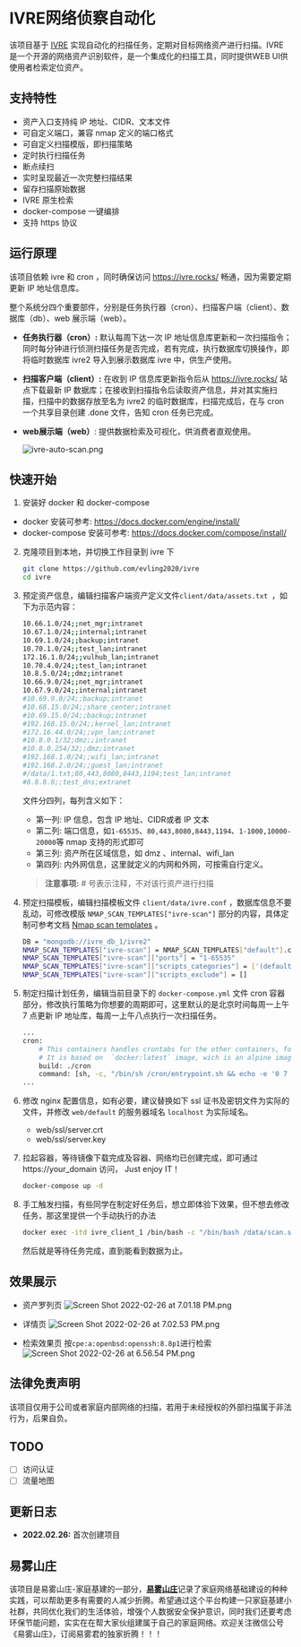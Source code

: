 # IVRE网络侦察自动化
该项目基于 [IVRE](https://github.com/ivre/ivre) 实现自动化的扫描任务，定期对目标网络资产进行扫描。IVRE 是一个开源的网络资产识别软件，是一个集成化的扫描工具，同时提供WEB UI供使用者检索定位资产。

## 支持特性
- 资产入口支持纯 IP 地址、CIDR、文本文件
- 可自定义端口，兼容 nmap 定义的端口格式
- 可自定义扫描模版，即扫描策略
- 定时执行扫描任务
- 断点续扫
- 实时呈现最近一次完整扫描结果
- 留存扫描原始数据
- IVRE 原生检索
- docker-compose 一键编排
- 支持 https 协议

## 运行原理
该项目依赖 ivre 和 cron ，同时确保访问 https://ivre.rocks/ 畅通，因为需要定期更新 IP 地址信息库。

整个系统分四个重要部件，分别是任务执行器（cron）、扫描客户端（client）、数据库（db）、web 展示端（web）。

- **任务执行器（cron）:** 默认每周下达一次 IP 地址信息库更新和一次扫描指令；同时每分钟进行侦测扫描任务是否完成，若有完成，执行数据库切换操作，即将临时数据库 ivre2 导入到展示数据库 ivre 中，供生产使用。
- **扫描客户端（client）:** 在收到 IP 信息库更新指令后从 https://ivre.rocks/ 站点下载最新 IP 数据库；在接收到扫描指令后读取资产信息，并对其实施扫描，扫描中的数据存放至名为 ivre2 的临时数据库，扫描完成后，在与 cron 一个共享目录创建 .done 文件，告知 cron 任务已完成。
- **web展示端（web）**: 提供数据检索及可视化，供消费者直观使用。

	![ivre-auto-scan.png](images/ivre-auto-scan.png)


## 快速开始
1. 安装好 docker 和 docker-compose
- docker 安装可参考: https://docs.docker.com/engine/install/
- docker-compose 安装可参考: https://docs.docker.com/compose/install/
2. 克隆项目到本地，并切换工作目录到 ivre 下
	```bash
	git clone https://github.com/evling2020/ivre
	cd ivre
	```
3. 预定资产信息，编辑扫描客户端资产定义文件`client/data/assets.txt `，如下为示范内容：
	```bash
	10.66.1.0/24;;net_mgr;intranet
	10.67.1.0/24;;internal;intranet
	10.69.1.0/24;;backup;intranet
	10.70.1.0/24;;test_lan;intranet
	172.16.1.0/24;;vulhub_lan;intranet
	10.70.4.0/24;;test_lan;intranet
	10.8.5.0/24;;dmz;intranet
	10.66.9.0/24;;net_mgr;intranet
	10.67.9.0/24;;internal;intranet
	#10.69.9.0/24;;backup;intranet
	#10.68.15.0/24;;share_center;intranet
	#10.69.15.0/24;;backup;intranet
	#192.168.15.0/24;;kernel_lan;intranet
	#172.16.44.0/24;;vpn_lan;intranet
	#10.8.0.1/32;dmz;;intranet
	#10.8.0.254/32;;dmz;intranet
	#192.168.1.0/24;;wifi_lan;intranet
	#192.168.2.0/24;;guest_lan;intranet
	#/data/1.txt;80,443,8080,8443,1194;test_lan;intranet
	#8.8.8.8;;test_dns;extranet
	```

	文件分四列，每列含义如下：
	- 第一列: IP 信息，包含 IP 地址、CIDR或者 IP 文本
	- 第二列: 端口信息，如`1-65535`、`80,443,8080,8443,1194`、`1-1000,10000-20000`等 nmap 支持的形式即可
	- 第三列: 资产所在区域信息，如 dmz 、internal、wifi_lan
	- 第四列: 内外网信息，这里就定义的内网和外网，可按需自行定义。
	> **注意事项:** # 号表示注释，不对该行资产进行扫描

4. 预定扫描模板，编辑扫描模板文件 `client/data/ivre.conf` ，数据库信息不要乱动，可修改模版 `NMAP_SCAN_TEMPLATES["ivre-scan"]` 部分的内容，具体定制可参考文档 [Nmap scan templates](https://doc.ivre.rocks/en/latest/install/config.html#nmap-scan-templates) 。

	```bash
	DB = "mongodb://ivre_db_1/ivre2"
	NMAP_SCAN_TEMPLATES["ivre-scan"] = NMAP_SCAN_TEMPLATES["default"].copy()
	NMAP_SCAN_TEMPLATES["ivre-scan"]["ports"] = "1-65535"
	NMAP_SCAN_TEMPLATES["ivre-scan"]["scripts_categories"] = ['(default or discovery or auth) and not (broadcast or brute or dos or exploit or external or fuzzer or intrusive)']
	NMAP_SCAN_TEMPLATES["ivre-scan"]["scripts_exclude"] = []
	```
5. 制定扫描计划任务，编辑当前目录下的 `docker-compose.yml` 文件 cron 容器部分，修改执行策略为你想要的周期即可，这里默认的是北京时间每周一上午 7 点更新 IP 地址库，每周一上午八点执行一次扫描任务。
	```bash
	...
	cron:
		# This containers handles crontabs for the other containers, following the 1 task per container principle.
		# It is based on  `docker:latest` image, wich is an alpine image with docker binary
		build: ./cron
		command: [sh, -c, "/bin/sh /cron/entrypoint.sh && echo -e '0 7 * * 1        /usr/local/bin/docker exec -itd ivre_client_1 /bin/bash -c \"/usr/local/bin/ivre ipdata --download >> /var/log/ivre.log 2>&1\"\n0 8 * * 1        /usr/local/bin/docker exec -itd ivre_client_1 /bin/bash -c \"/bin/bash /data/scan.sh >> /var/log/ivre.log 2>&1\"\n* * * * *       /bin/sh /cron/switch.sh' > /etc/crontabs/root && crond -f -l 8"]
	...
	```
6. 修改 nginx 配置信息，如有必要，建议替换如下 ssl 证书及密钥文件为实际的文件，并修改 `web/default` 的服务器域名 `localhost` 为实际域名。
	- web/ssl/server.crt
	- web/ssl/server.key
8. 拉起容器，等待镜像下载完成及容器、网络均已创建完成，即可通过https://your_domain 访问， Just enjoy IT！
	```bash
	docker-compose up -d
	```
9. 手工触发扫描，有些同学在制定好任务后，想立即体验下效果，但不想去修改任务，那这里提供一个手动执行的办法
	```bash
	docker exec -itd ivre_client_1 /bin/bash -c "/bin/bash /data/scan.sh >> /var/log/ivre.log 2>&1"
	```
	然后就是等待任务完成，直到能看到数据为止。
	
## 效果展示
- 资产罗列页
	![Screen Shot 2022-02-26 at 7.01.18 PM.png](./images/Screen%20Shot%202022-02-26%20at%207.01.18%20PM.png)

- 详情页
	![Screen Shot 2022-02-26 at 7.02.53 PM.png](./images/Screen%20Shot%202022-02-26%20at%207.02.53%20PM.png)

- 检索效果页
	按`cpe:a:openbsd:openssh:8.8p1`进行检索
	![Screen Shot 2022-02-26 at 6.56.54 PM.png](./images/Screen%20Shot%202022-02-26%20at%206.56.54%20PM.png)


## 法律免责声明
该项目仅用于公司或者家庭内部网络的扫描，若用于未经授权的外部扫描属于非法行为，后果自负。

## TODO
- [ ] 访问认证
- [ ] 流量地图

## 更新日志
- **2022.02.26:** 首次创建项目

## 易雾山庄

该项目是易雾山庄-家庭基建的一部分，[**易雾山庄**](https://www.evling.tech)记录了家庭网络基础建设的种种实践，可以帮助更多有需要的人减少折腾。希望通过这个平台构建一只家庭基建小社群，共同优化我们的生活体验，增强个人数据安全保护意识，同时我们还要考虑环保节能问题，实实在在帮大家伙组建属于自己的家庭网络。欢迎关注微信公号《易雾山庄》，订阅易雾君的独家折腾！！！


